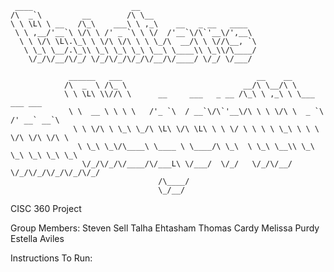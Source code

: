 	 ____                      __                          
	/\  _`\         __        /\ \__                       
	\ \ \L\ \ __   /\_\    ___\ \ ,_\    __   _ __   ____  
	 \ \ ,__/'__`\ \/\ \ /' _ `\ \ \/  /'__`\/\`'__\/',__\ 
	  \ \ \/\ \L\.\_\ \ \/\ \/\ \ \ \_/\  __/\ \ \//\__, `\
	   \ \_\ \__/.\_\\ \_\ \_\ \_\ \__\ \____\\ \_\\/\____/
		\/_/\/__/\/_/ \/_/\/_/\/_/\/__/\/____/ \/_/ \/___/ 
                                                       
				 ______   ___                              __    __                     
				/\  _  \ /\_ \                          __/\ \__/\ \                    
				\ \ \L\ \\//\ \      __     ___   _ __ /\_\ \ ,_\ \ \___     ___ ___    
				 \ \  __ \ \ \ \   /'_ `\  / __`\/\`'__\/\ \ \ \/\ \  _ `\ /' __` __`\  
				  \ \ \/\ \ \_\ \_/\ \L\ \/\ \L\ \ \ \/ \ \ \ \ \_\ \ \ \ \/\ \/\ \/\ \ 
				   \ \_\ \_\/\____\ \____ \ \____/\ \_\  \ \_\ \__\\ \_\ \_\ \_\ \_\ \_\
					\/_/\/_/\/____/\/___L\ \/___/  \/_/   \/_/\/__/ \/_/\/_/\/_/\/_/\/_/
									 /\____/                                            
									 \_/__/                                             


CISC 360 Project

Group Members:
Steven Sell
Talha Ehtasham
Thomas Cardy
Melissa Purdy
Estella Aviles

Instructions To Run:

